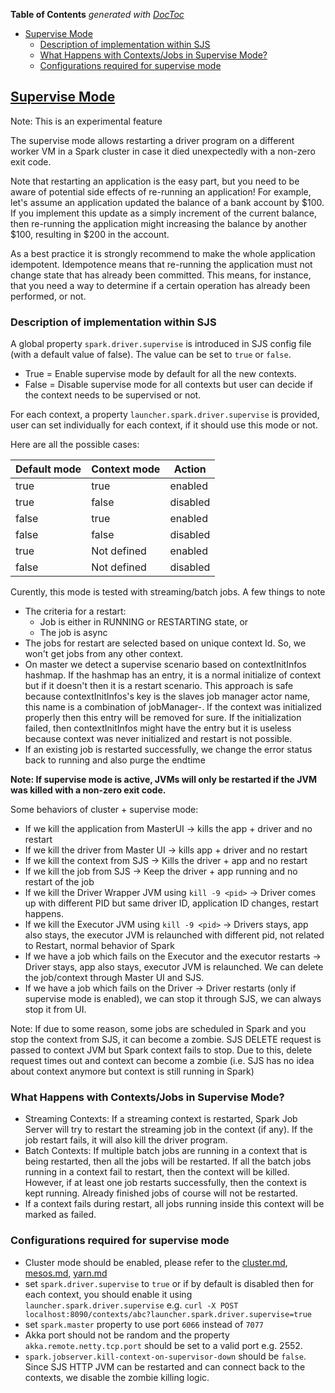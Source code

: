 <!-- START doctoc generated TOC please keep comment here to allow auto update -->
<!-- DON'T EDIT THIS SECTION, INSTEAD RE-RUN doctoc TO UPDATE -->
**Table of Contents**  *generated with [DocToc](https://github.com/thlorenz/doctoc)*

- [Supervise Mode](#supervise-mode)
  - [Description of implementation within SJS](#description-of-implementation-within-sjs)
  - [What Happens with Contexts/Jobs in Supervise Mode?](#what-happens-with-contextsjobs-in-supervise-mode)
  - [Configurations required for supervise mode](#configurations-required-for-supervise-mode)

<!-- END doctoc generated TOC please keep comment here to allow auto update -->

## [Supervise Mode](https://spark.apache.org/docs/latest/spark-standalone.html)
Note: This is an experimental feature

The supervise mode allows restarting a driver program on a different worker VM in a Spark cluster in case it died unexpectedly with a non-zero exit code.

Note that restarting an application is the easy part, but you need to be aware of potential side effects of re-running an application! For example, let's assume an application updated the balance of a bank account by $100. If you implement this update as a simply increment of the current balance, then re-running the application might increasing the balance by another $100, resulting in $200 in the account.

As a best practice it is strongly recommend to make the whole application idempotent. Idempotence means that re-running the application must not change state that has already been committed. This means, for instance, that you need a way to determine if a certain operation has already been performed, or not.

### Description of implementation within SJS
A global property `spark.driver.supervise` is introduced in SJS config file (with a default value of false).
The value can be set to `true` or `false`.

- True = Enable supervise mode by default for all the new contexts.
- False = Disable supervise mode for all contexts but user can decide if the context needs to be supervised or not.

For each context, a property `launcher.spark.driver.supervise` is provided, user can set individually for each context, if it should use this mode or not.

Here are all the possible cases:

| Default mode  |  Context mode  |    Action    |
| ------------- | -------------- | ------------ |
| true          |   true         |    enabled   |
| true          |   false        |    disabled  |
| false         |   true         |    enabled   |
| false         |   false        |    disabled  |
| true          |   Not defined  |    enabled   |
| false         |   Not defined  |    disabled  |



Curently, this mode is tested with streaming/batch jobs.
A few things to note
- The criteria for a restart:
    * Job is either in RUNNING or RESTARTING state, or
    * The job is async
- The jobs for restart are selected based on unique context Id. So, we won't get jobs from any other context.
- On master we detect a supervise scenario based on contextInitInfos hashmap. If the hashmap has an entry, it is a normal initialize of context but if it doesn't then it is a restart scenario. This approach is safe because contextInitInfos's key is the slaves job manager actor name, this name is a combination of jobManager-<uuid>. If the context was initialized properly then this entry will be removed for sure. If the initialization failed, then contextInitInfos might have the entry but it is useless because context was never initialized and restart is not possible.
- If an existing job is restarted successfully, we change the error status back to running and also purge the endtime

<b>Note: If supervise mode is active, JVMs will only be restarted if the JVM was killed with a non-zero exit code.</b>

Some behaviors of cluster + supervise mode:
- If we kill the application from MasterUI -> kills the app + driver and no restart
- If we kill the driver from Master UI -> kills app + driver and no restart
- If we kill the context from SJS -> Kills the driver + app and no restart
- If we kill the job from SJS -> Keep the driver + app running and no restart of the job
- If we kill the Driver Wrapper JVM using `kill -9 <pid>` -> Driver comes up with different PID but same driver ID,
    application ID changes, restart happens.
- If we kill the Executor JVM using `kill -9 <pid>` -> Drivers stays, app also stays, the executor JVM is
     relaunched with different pid, not related to Restart, normal behavior of Spark
- If we have a job which fails on the Executor and the executor restarts -> Driver stays, app also stays, executor JVM is relaunched.
    We can delete the job/context through Master UI and SJS.
- If we have a job which fails on the Driver -> Driver restarts (only if supervise mode is enabled), we can stop
     it through SJS, we can always stop it from UI.

Note: If due to some reason, some jobs are scheduled in Spark and you stop the context from SJS, it can become a zombie. SJS DELETE request is passed to context JVM but Spark context fails to stop. Due to this, delete request times out and context can become a zombie (i.e. SJS has no idea about context anymore but context is still running in Spark)

### What Happens with Contexts/Jobs in Supervise Mode?
* Streaming Contexts:
    If a streaming context is restarted, Spark Job Server will try to restart the streaming job in the context (if any). If the job restart fails, it will also kill the driver program.
* Batch Contexts:
    If multiple batch jobs are running in a context that is being restarted, then all the jobs will be restarted. If all the batch jobs running in a context fail to restart, then the context will be killed. However, if at least one job restarts successfully, then the context is kept running. Already finished jobs of course will not be restarted.
* If a context fails during restart, all jobs running inside this context will be marked as failed.

### Configurations required for supervise mode
- Cluster mode should be enabled, please refer to the [cluster.md](https://github.com/spark-jobserver/spark-jobserver/blob/master/doc/cluster.md), [mesos.md](https://github.com/spark-jobserver/spark-jobserver/blob/master/doc/mesos.md), [yarn.md](https://github.com/spark-jobserver/spark-jobserver/blob/master/doc/yarn.md)
- set `spark.driver.supervise` to `true` or if by default is disabled then for each context, you should enable it using `launcher.spark.driver.supervise` e.g. `curl -X POST localhost:8090/contexts/abc?launcher.spark.driver.supervise=true`
- set `spark.master` property to use port `6066` instead of `7077`
- Akka port should not be random and the property `akka.remote.netty.tcp.port` should be set to a valid port e.g. 2552.
- `spark.jobserver.kill-context-on-supervisor-down` should be `false`. Since SJS HTTP JVM can be restarted and can connect back to the contexts, we disable the zombie killing logic.

